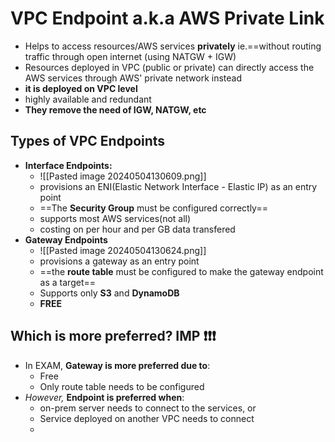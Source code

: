 
# VPC Endpoint a.k.a AWS Private Link

- Helps to access resources/AWS services **privately** ie.==without routing traffic through open internet (using NATGW + IGW)
- Resources deployed in VPC (public or private) can directly access the AWS services through AWS' private network instead
- **it is deployed on VPC level**
- highly available and redundant
- **They remove the need of IGW, NATGW, etc**

## Types of VPC Endpoints

- **Interface Endpoints:**
	- ![[Pasted image 20240504130609.png]]
	- provisions an ENI(Elastic Network Interface - Elastic IP) as an entry point
	- ==The **Security Group** must be configured correctly==
	- supports most AWS services(not all)
	- costing on per hour and per GB data transfered 
- **Gateway Endpoints**
	- ![[Pasted image 20240504130624.png]]
	- provisions a gateway as an entry point
	- ==the **route table** must be configured to make the gateway endpoint as a target==
	- Supports only **S3** and **DynamoDB**
	- **FREE**


## Which is more preferred? IMP ❗️❗️❗️

- In EXAM, **Gateway is more preferred due to**:
	- Free
	- Only route table needs to be configured
- *However,* **Endpoint is preferred when**:
	- on-prem server needs to connect to the services, or
	- Service deployed on another VPC needs to connect
	- 